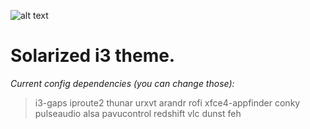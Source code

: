 ![alt text](https://github.com/krystianbajno/lg-remote-gui/blob/master/git2.gif "PIC HERE")
# Solarized i3 theme.
*Current config dependencies (you can change those):*
> i3-gaps iproute2 thunar urxvt arandr rofi xfce4-appfinder conky pulseaudio alsa pavucontrol redshift vlc dunst feh
